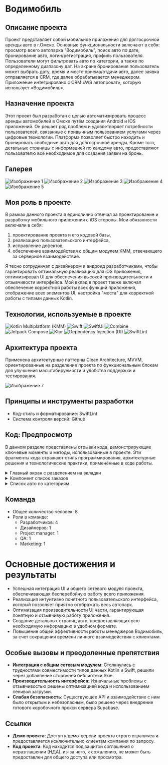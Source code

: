 # Водимобиль

## Описание проекта

Проект представляет собой мобильное приложения для долгосрочной аренды авто в г.Омске. Основные функциональности включают в себя: просмотр всего автопарка "Водимобиль", поиск авто по дате, бронирование авто, логин/регистрация, профиль пользователя. Пользователи могут фильтровать авто по категории, а также по определенному диапазону дат. На экране бронирования пользователь может выбрать дату, время и место приема/отдачи авто, далее заявка отправляется в CRM, где далее обрабатывается менеджером. Приложение интегрировано с CRM «WS автопрокат», которую использует «Водимобиль».


## Назначение проекта

Этот проект был разработан с целью автоматизировать процесс аренды автомобилей в Омске путём создания Android и IOS приложений.  Он решает ряд проблем и удовлетворяет потребности пользователей, связанные с привычным пользованием услугами через цифровые технологии. Платформа позволяет быстро находить и бронировать свободные авто для долгосрочной аренды. Кроме того, детальные страницы с информацией по каждому авто, предоставляют пользователю всё необходимое для создания заявки на бронь.


## Галерея

![Изображение 1](https://github.com/ivn-srg/prtf-vodimobile/blob/main/IMG_3759.png)
![Изображение 2](https://github.com/ivn-srg/prtf-vodimobile/blob/main/IMG_3760.png)
![Изображение 3](https://github.com/ivn-srg/prtf-vodimobile/blob/main/IMG_3761.png)
![Изображение 4](https://github.com/ivn-srg/prtf-vodimobile/blob/main/IMG_3762.png)
![Изображение 5](https://github.com/ivn-srg/prtf-vodimobile/blob/main/IMG_3763.png)

## Моя роль в проекте

В рамках данного проекта я единолично отвечал за проектирование и разработку мобильного приложения с iOS стороны. Мои обязанности включали в себя:
<ol>
  <li>проектирование проекта и его кодовой базы,</li>
  <li>реализацию пользовательского интерфейса,</li>
  <li>исправление дефектов,</li>
  <li>обеспечение взаимодействия с общим модулем KMM, отвечающего за серверное взаимодействие.</li>
</ol>
Я тесно сотрудничал с дизайнером и андроид разработчиками, чтобы гарантировать оптимальную реализацию для iOS приложения, оптимизировал UI для обеспечения высокой производительности и отзывчивости интерфейса. Мой вклад в проект также включал обеспечение корректной работы всех функций приложения, отображение всех элементов UI, настройка "моста" для корректной работы с типами данных Kotlin.


## Технологии, используемые в проекте

![Kotlin Multiplatform (KMM)](https://img.shields.io/badge/KMM-0095D5?style=for-the-badge&logo=kotlin&logoColor=white)
![Swift](https://img.shields.io/badge/Swift-FA7343?style=for-the-badge&logo=swift&logoColor=white)
![SwiftUI](https://img.shields.io/badge/SwiftUI-0078D6?style=for-the-badge&logo=swift&logoColor=white)
![Combine](https://img.shields.io/badge/Combine-51A9F5?style=for-the-badge&logo=combine&logoColor=white)
![Jetpack Compose](https://img.shields.io/badge/Compose-3DDC84?style=for-the-badge&logo=jetpackcompose&logoColor=white)
![Ktor](https://img.shields.io/badge/Ktor-0095D5?style=for-the-badge&logo=ktor&logoColor=white)
![Dependency Injection (DI)](https://img.shields.io/badge/DI-7B42BC?style=for-the-badge&logo=dependencyinjection&logoColor=white)
![SwiftLint](https://img.shields.io/badge/SwiftLint-000000?style=for-the-badge&logo=swift&logoColor=white)

## Архитектура проекта

Применена архитектурные паттерны Clean Architecture, MVVM, ориентированные на разделение проекта по функциональным блокам для улучшения масштабируемости и удобства поддержки и тестирования.

![Изображение 7]()


## Принципы и инструменты разработки
- Код-стиль и форматирование: SwiftLint
- Система контроля версий: Github

## Код: Предпросмотр

В данном разделе представлены отрывки кода, демонстрирующие ключевые моменты и методы, использованные в проекте. Эти фрагменты кода отражают стиль программирования, архитектурные решения и технологические практики, применённые в ходе работы.

<details>
  <summary>Главный экран с разделением на вкладки</summary>

  ```swift
  import SwiftUI

  struct MainTabbarView: View {
      @State private var selectedTab: TabType = .main
      @State var showDatePicker: Bool = false
      @ObservedObject var appState = AppState.shared
  
      var body: some View {
          GeometryReader { geometry in
              let tabWidthSize = geometry.size.width / 3
  
              ZStack(alignment: Alignment.bottom) {
                  TabView(selection: $selectedTab) {
                      MainView(
                          selectedTab: $selectedTab,
                          showDatePicker: $showDatePicker)
                          .tag(TabType.main)
                      MyOrdersView(
                          selectedMainTab: $selectedTab,
                          showDatePicker: $showDatePicker
                      )
                      .tag(TabType.myOrders)
                      ProfileView().tag(TabType.profile)
                  }
  
                  HStack(spacing: 0) {
                      TabBarItem(
                          icon: Image(R.image.home),
                          title: R.string.localizable.homeScreenTitle,
                          isSelected: selectedTab == .main,
                          itemWidth: tabWidthSize
                      ) {
                          handleTabSelection(.main)
                      }
  
                      TabBarItem(
                          icon: Image(R.image.car),
                          title: R.string.localizable.myOrdersScreenTitle,
                          isSelected: selectedTab == .myOrders,
                          itemWidth: tabWidthSize
                      ) {
                          handleTabSelection(.myOrders)
                      }
  
                      TabBarItem(
                          icon: Image.personFill,
                          title: R.string.localizable.profileScreenTitle,
                          isSelected: selectedTab == .profile,
                          itemWidth: tabWidthSize
                      ) {
                          handleTabSelection(.profile)
                      }
                  }
                  .frame(maxWidth: .infinity)
                  .background(Color(R.color.container))
              }
              .padding(.vertical, 25)
              .frame(width: geometry.size.width, height: geometry.size.height)
          }
          .ignoresSafeArea()
          .navigationBarBackButtonHidden()
          .fullScreenCover(isPresented: $appState.isInternetErrorVisible) {
              InternetConnectErrorView()
          }
          .onAppear {
              appState.checkConnectivity()
          }
      }
  
      private func handleTabSelection(_ tab: TabType) { selectedTab = tab }
  }
  ```
  
</details>

<details>
  <summary>Компонент список заказов</summary>

  ```swift
  import SwiftUI
  import shared
  
  struct MyOrdersView: View {
      @Binding var selectedMainTab: TabType
      @Binding var showDatePicker: Bool
      @State private var selectedTab: MyOrderTab = .active
      @State var selectedOrder: Order = Order.companion.empty()
      @State var showOrderModal: Bool = false
      @ObservedObject var viewModel = MyOrdersViewModel()
  
      var body: some View {
          NavigationView {
              VStack(spacing: 20) {
                  OrdersTopPickerView(selectedTab: $selectedTab)
  
                  switch selectedTab {
                  case .active:
                      if !viewModel.activeOrderList.isEmpty {
                          OrdersListView(
                              ordersList: $viewModel.activeOrderList,
                              selectedOrder: $selectedOrder,
                              showOrderModal: $showOrderModal
                          ) {
                              await viewModel.getAllOrders()
                          }
                      } else {
                          EmptyOrderListView {
                              await viewModel.getAllOrders()
                          }
                      }
                  case .completed:
                      if !viewModel.completedOrderList.isEmpty {
                          OrdersListView(
                              ordersList: $viewModel.completedOrderList,
                              selectedOrder: $selectedOrder,
                              showOrderModal: $showOrderModal
                          ) {
                              Task {
                                 await viewModel.getAllOrders()
                              }
                          }
                      } else {
                          EmptyOrderListView {
                              Task {
                                 await viewModel.getAllOrders()
                              }
                          }
                      }
                  }
  
                  Spacer()
              }
              .loadingOverlay(isLoading: $viewModel.isLoading)
              .fullScreenCover(isPresented: $showOrderModal, content: {
                  OrderDetailView(
                      order: selectedOrder,
                      showOrderModal: $showOrderModal,
                      selectedTab: $selectedMainTab,
                      showDatePicker: $showDatePicker
                  )
              })
              .padding(.horizontal, horizontalPadding)
              .background(Color(R.color.grayLight))
          }
          .onAppear {
              Task {
                  await viewModel.getAllOrders()
              }
          }
      }
  }
  ```
</details>

<details>
  <summary>Список авто по категориям</summary>
  ```swift
    struct AutoListView: View {
      @Environment(\.calendar) var calendar
      @Binding var selectedAuto: Car
      @Binding var showModalReservation: Bool
      @Binding var showSignSuggestModal: Bool
      @Binding var showDatePicker: Bool
      @State private var selectedTab: Int = 0
      @State private var showModalCard: Bool = false
      @State private var dragOffset: CGSize = .zero
      @ObservedObject private var viewModel: AutoListViewModel
  
      init(
          selectedAuto: Binding<Car>,
          showModalReservation: Binding<Bool>,
          showSignSuggestModal: Binding<Bool>,
          showDatePicker: Binding<Bool>,
          dateRange: Binding<ClosedRange<Date>?>
      ) {
          self._selectedAuto = selectedAuto
          self._showModalReservation = showModalReservation
          self._showSignSuggestModal = showSignSuggestModal
          self._showDatePicker = showDatePicker
          self.viewModel = .init(dateRange: dateRange)
      }
  
      var body: some View {
          VStack {
              if viewModel.dateRange != nil {
                  ButtonLikeDateField(
                      showDatePicker: $showDatePicker,
                      dateRange: viewModel.dateRange
                  )
                  .padding(.horizontal, horizontalPadding)
              }
              TabBarView(index: $selectedTab)
                  .background(
                      RoundedRectangle(cornerRadius: 20)
                          .fill(Color(R.color.background))
                          .ignoresSafeArea(.all)
                  )
  
              TabView(selection: $selectedTab) {
                  switch selectedTab {
                  case 1:
                      ScrollableAutoListView(
                          carList: viewModel.filterCars(by: .economy),
                          selectedAuto: $selectedAuto,
                          showModalCard: $showModalCard,
                          showModalReservation: $showModalReservation,
                          showSignSuggestModal: $showSignSuggestModal,
                          refreshAction: viewModel.fetchCars
                      )
                  case 2:
                      ScrollableAutoListView(
                          carList: viewModel.filterCars(by: .comfort),
                          selectedAuto: $selectedAuto,
                          showModalCard: $showModalCard,
                          showModalReservation: $showModalReservation,
                          showSignSuggestModal: $showSignSuggestModal,
                          refreshAction: viewModel.fetchCars
                      )
                  case 3:
                      ScrollableAutoListView(
                          carList: viewModel.filterCars(by: .premium),
                          selectedAuto: $selectedAuto,
                          showModalCard: $showModalCard,
                          showModalReservation: $showModalReservation,
                          showSignSuggestModal: $showSignSuggestModal,
                          refreshAction: viewModel.fetchCars
                      )
                  case 4:
                      ScrollableAutoListView(
                          carList: viewModel.filterCars(by: .sedans),
                          selectedAuto: $selectedAuto,
                          showModalCard: $showModalCard,
                          showModalReservation: $showModalReservation,
                          showSignSuggestModal: $showSignSuggestModal,
                          refreshAction: viewModel.fetchCars
                      )
                  case 5:
                      ScrollableAutoListView(
                          carList: viewModel.filterCars(by: .jeeps),
                          selectedAuto: $selectedAuto,
                          showModalCard: $showModalCard,
                          showModalReservation: $showModalReservation,
                          showSignSuggestModal: $showSignSuggestModal,
                          refreshAction: viewModel.fetchCars
                      )
                  default:
                      ScrollableAutoListView(
                          carList: $viewModel.listOfAllCar,
                          selectedAuto: $selectedAuto,
                          showModalCard: $showModalCard,
                          showModalReservation: $showModalReservation,
                          showSignSuggestModal: $showSignSuggestModal,
                          refreshAction: viewModel.fetchCars
                      )
                  }
              }
              .ignoresSafeArea(.container)
              .tabViewStyle(PageTabViewStyle(indexDisplayMode: .never))
              .gesture(
                  DragGesture()
                      .onEnded { value in
                          let horizontalAmount = value.translation.width
                          let verticalAmount = value.translation.height
  
                          if abs(horizontalAmount) > abs(verticalAmount) {
                              if horizontalAmount < -50 {
                                  withAnimation {
                                      if selectedTab < AutoListType.allCases.count - 1 {
                                          selectedTab += 1
                                      }
                                  }
                              } else if horizontalAmount > 50 {
                                  withAnimation {
                                      if selectedTab > 0 {
                                          selectedTab -= 1
                                      }
                                  }
                              }
                          }
                      }
              )
              .sheet(isPresented: $showModalCard) {
                  ModalAutoView(
                      carModel: $selectedAuto,
                      showModalView: $showModalCard,
                      showSignSuggestModal: $showSignSuggestModal,
                      showModalReservation: $showModalReservation
                  )
              }
          }
          .onAppear {
              Task {
                  await viewModel.fetchCars()
              }
          }
          .loadingOverlay(isLoading: $viewModel.isLoading)
          .background(Color(R.color.bgContainer))
          .navigationBarBackButtonHidden()
          .toolbar {
              CustomToolbar(title: R.string.localizable.carParkScreenTitle)
          }
      }
  
      func formatDateRange() -> String {
          guard let dateRange = viewModel.dateRange else {
              return R.string.localizable.dateTextFieldPlaceholder()
          }
  
          let formatter = DateFormatter()
          formatter.dateFormat = "dd MMMM yyyy"
  
          let startDate = formatter.string(from: dateRange.lowerBound)
          let endDate = formatter.string(from: dateRange.upperBound)
  
          if startDate == endDate {
              return startDate
          } else if calendar.compare(dateRange.lowerBound, to: dateRange.upperBound, toGranularity: .day) == .orderedAscending {
              return "\(startDate) - \(endDate)"
          } else {
              return "\(endDate) - \(startDate)"
          }
      }
  }
  ```
</details>

<details>
<summary>Экран бронирования авто</summary>
```swift
  struct MakeReservationView: View {
      @Binding var showModal: Bool
      @Binding var selectedTab: TabType
      @Binding var showDatePicker: Bool
      @ObservedObject var viewModel: MakeReservationViewModel
      @State private var navigationPath = NavigationPath()
      @Environment(\.dismiss) private var dismiss
  
      enum Destination: Hashable {
          case successView
          case failureView
      }
  
      init(
          car: Car,
          selectedTab: Binding<TabType>,
          dates: ClosedRange<Date>? = nil,
          showModal: Binding<Bool>? = nil,
          showDatePicker: Binding<Bool>
      ) {
          self.viewModel = .init(car: car, dates: dates)
          self._selectedTab = selectedTab
          self._showModal = showModal ?? Binding.constant(false)
          self._showDatePicker = showDatePicker
      }
  
      var body: some View {
          NavigationView {
              ZStack(alignment: .top) {
                  VStack {
                      HStack {
                          Button(action: {
                              showModal.toggle()
                              dismiss()
                          }, label: {
                              Image.chevronLeft
                                  .foregroundStyle(Color(R.color.text))
                                  .fontWeight(.bold)
                          })
                          Text(R.string.localizable.reservationScreenTitle)
                              .font(.header1)
                              .foregroundStyle(Color(R.color.text))
                              .frame(maxWidth: .infinity)
                      }
                      ScrollView(.vertical, showsIndicators: false) {
                          VStack(alignment: .leading, spacing: 24) {
                              HStack {
                                  viewModel.carPreview
                                      .resizable()
                                      .aspectRatio(contentMode: .fit)
                                      .frame(maxWidth: screenWidth / 2.3)
  
                                  Spacer()
  
                                  VStack(alignment: .leading, spacing: 12) {
                                      VStack(alignment: .leading) {
                                          Text(R.string.localizable.autoNameTitle)
                                              .font(.paragraph5)
                                              .foregroundStyle(Color(R.color.grayText))
                                          Text(viewModel.car.model.resource)
                                              .font(.header5)
                                      }
  
                                      if let dates = viewModel.dates {
                                          VStack(alignment: .leading) {
                                              Text(R.string.localizable.autoDatesTitle)
                                                  .font(.paragraph5)
                                                  .foregroundStyle(Color(R.color.grayText))
                                              Text(dates).font(.header5)
                                          }
                                      }
                                  }
                                  .multilineTextAlignment(.leading)
                              }
                              .padding(.horizontal, horizontalPadding)
                              .padding(.vertical, 24)
                              .background(
                                  RoundedRectangle(cornerRadius: 16)
                                      .fill(Color(R.color.blueBox))
                              )
  
                              if viewModel.dates == nil {
                                  ButtonLikeBorderedTextField(
                                      fieldType: .datePicker,
                                      showDatePicker: $showDatePicker,
                                      inputErrorType: $viewModel.inputErrorType,
                                      dateRange: $viewModel.dateRange
                                  )
                              }
  
                              ButtonLikeBorderedTextField(
                                  fieldType: .startPlacePicker,
                                  inputErrorType: $viewModel.inputErrorType,
                                  selectedPlace: $viewModel.startPlace,
                                  placesDataSource: $viewModel.placesWithCost
                              )
  
                              ButtonLikeBorderedTextField(
                                  fieldType: .startTimePicker,
                                  inputErrorType: $viewModel.inputErrorType,
                                  time: $viewModel.startTime,
                                  showTimePicker: $viewModel.showStartTimePicker
                              )
  
                              ButtonLikeBorderedTextField(
                                  fieldType: .endPlacePicker,
                                  inputErrorType: $viewModel.inputErrorType,
                                  selectedPlace: $viewModel.endPlace,
                                  placesDataSource: $viewModel.placesWithCost
                              )
  
                              ButtonLikeBorderedTextField(
                                  fieldType: .endTimePicker,
                                  inputErrorType: $viewModel.inputErrorType,
                                  time: $viewModel.endTime,
                                  showTimePicker: $viewModel.showEndTimePicker
                              )
  
                              HorizontalServicesScrollView(
                                  servicesList: $viewModel.servicesList,
                                  selectedServicesList: $viewModel.selectedServices
                              )
                              Spacer()
                          }
                      }
  
                      VStack(spacing: 20) {
                          HStack {
                              Text(R.string.localizable.totalPriceTitle)
                                  .font(.header3)
                              Spacer()
                              Text("\(Int(viewModel.bidCost)) \(R.string.localizable.currencyText())")
                                  .font(.header3)
                          }
  
                          NavigationStack(path: $navigationPath) {
                              VStack {
                                  Button(R.string.localizable.leaveReuqestButton(), action: {
                                      Task {
                                          await viewModel.createBidToReserve()
                                      }
                                  })
                                  .buttonStyle(FilledBtnStyle())
                                  .disabled(
                                      viewModel.startPlace == nil &&
                                      viewModel.endPlace == nil &&
                                      viewModel.dateRange == nil
                                  )
                              }
                              .navigationDestination(for: Destination.self) { destination in
                                  switch destination {
                                  case .successView:
                                      SuccessfulReservationView(
                                          showModal: $showModal,
                                          selectedTab: $selectedTab
                                      )
                                  case .failureView:
                                      FailureReservationView(showModal: $showModal) {
                                          _ = await viewModel.createBidToReserve()
                                      }
                                  }
                              }
                          }
                          .frame(maxHeight: 100)
                      }
                      .padding(.horizontal, 10)
                      .padding(.vertical, 20)
                  }
                  .padding(.horizontal, horizontalPadding)
  
                  if viewModel.showStartTimePicker {
                      ModalTimePicker(
                          selectedTime: $viewModel.startTime,
                          showTimePicker: $viewModel.showStartTimePicker
                      )
                  } else if viewModel.showEndTimePicker {
                      ModalTimePicker(
                          selectedTime: $viewModel.endTime,
                          showTimePicker: $viewModel.showEndTimePicker
                      )
                  }
              }
          }
          .loadingOverlay(isLoading: $viewModel.isLoading)
          .datePickerModalOverlay(
              showDatePicker: $showDatePicker,
              dateRange: $viewModel.dateRange
          )
          .navigationBarBackButtonHidden()
          .fullScreenCover(isPresented: $viewModel.showSuccessModal) {
              SuccessfulReservationView(showModal: $showModal, selectedTab: $selectedTab)
          }
          .fullScreenCover(isPresented: $viewModel.showErrorModal) {
              FailureReservationView(showModal: $showModal) {
                  _ = await viewModel.createBidToReserve()
              }
          }
      }
  }
```
</details>

## Команда
- Общее количество человек: 8
- Роли в команде:
  - Разработчиков: 4
  - Дизайнеров: 1
  - Project manager: 1
  - QA: 1
  - Marketing: 1

# Основные достижения и результаты

- Успешная интеграция UI и общего сетевого модуля проекта, обеспечивающая бесперебойную работу всего приложения.
- Реализация интуитивно понятного пользовательского интерфейса, который позволяет приятно отображать весь автопарк.
- Оптимизация производительности UI части, гарантирующая понятную и отзывчивую работу приложения.
- Создание детальных страниц авто, предоставляющих всю необходимую информацию в удобном формате.
- Повышение общей эффективности работы менеджеров Водимобиль, за счет сокращения времени личного взаимодействия с клиентами.


## Особые вызовы и преодоленные препятствия

- **Интеграция с общим сетевым модулем**: Столкнулись с трудностями совместимости типов данных Kotlin и Swift, решили через добавление сторонней библиотеки Skie.
- **Производительность интерфейса**: Изначальные проблемы с отзывчивостью решены оптимизацией кода и использованием ленивой загрузки.
- **Слабая безопасность**: Существующее API и взаимодействие с ним было открытым и небезопасным, было решено через внедрение готового коробочного прокси сервера Supabase.


## Ссылки

- **Демо проекта**: Доступ к демо-версии проекта строго ограничен и предоставляется исключительно клиентам компании по запросу.
- **Код проекта**: Код находится под защитой соглашения о неразглашении (НДА), из-за чего, к сожалению, не может быть предоставлен для общего доступа или просмотра.
